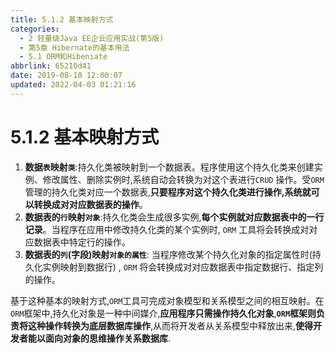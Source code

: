 ```yaml
---
title: 5.1.2 基本映射方式
categories: 
  - 2 轻量级Java EE企业应用实战(第5版)
  - 第5章 Hibernate的基本用法
  - 5.1 ORM和Hibeniate
abbrlink: 65210d41
date: 2019-08-10 12:00:07
updated: 2022-04-03 01:21:16
---
```

# 5.1.2 基本映射方式 #
1. **数据`表`映射`类`**:持久化类被映射到一个数据表。程序使用这个持久化类来创建实例、修改属性、删除实例时,系统自动会转换为对这个表进行`CRUD` 操作。受`ORM` 管理的持久化类对应一个数据表,**只要程序对这个持久化类进行操作,系统就可以转换成对对应数据表的操作**。
2. **数据表的`行`映射`对象`**:持久化类会生成很多实例,**每个实例就对应数据表中的一行记录**。当程序在应用中修改持久化类的某个实例时, `ORM` 工具将会转换成对对应数据表中特定行的操作。
3. **数据表的`列`(字段)映射`对象的属性`**: 当程序修改某个持久化对象的指定属性时(持久化实例映射到数据行) , `ORM` 将会转换成对对应数据表中指定数据行、指定列的操作。

基于这种基本的映射方式,`ORM`工具可完成对象模型和关系模型之间的相互映射。在`ORM`框架中,持久化对象是一种中间媒介,**应用程序只需操作持久化对象**,**`ORM`框架则负责将这种操作转换为底层数据库操作**,从而将开发者从关系模型中释放出来,**使得开发者能以面向对象的思维操作关系数据库**.


